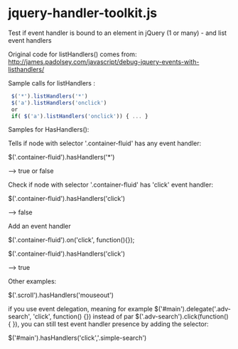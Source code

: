 jquery-handler-toolkit.js
=========================

Test if event handler is bound to an element in jQuery (1 or many) - and list event handlers



Original code for listHandlers() comes from: http://james.padolsey.com/javascript/debug-jquery-events-with-listhandlers/

Sample calls for listHandlers :

```js
 $('*').listHandlers('*')
 $('a').listHandlers('onclick')
 or
 if( $('a').listHandlers('onclick')) { ... }
```
 
 
Samples for HasHandlers():

Tells if node with selector '.container-fluid' has any event handler:

  $('.container-fluid').hasHandlers('*')

--> true or false

Check if node with selector '.container-fluid' has 'click' event handler:
  
  $('.container-fluid').hasHandlers('click')
  
--> false

Add an event handler 

$('.container-fluid').on('click', function(){});

  $('.container-fluid').hasHandlers('click')
  
--> true

Other examples: 
  
  $('.scroll').hasHandlers('mouseout')
  
if you use event delegation, meaning for example $('#main').delegate('.adv-search', 'click', function() {}) instead of par  $('.adv-search').click(function() { }), you can still test event handler presence by adding the selector:  

  $('#main').hasHandlers('click','.simple-search')
  
  
  



